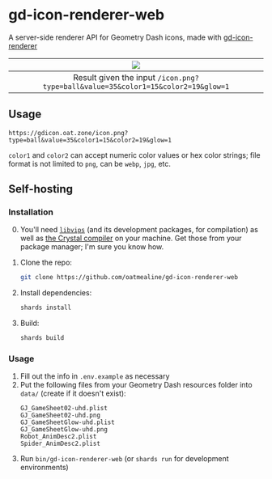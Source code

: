 # gd-icon-renderer-web

A server-side renderer API for Geometry Dash icons, made with [gd-icon-renderer](https://github.com/oatmealine/gd-icon-renderer)

| ![](https://gdicon.oat.zone/icon.png?type=ball&value=35&color1=15&color2=19&glow=1) |
| :---: |
| Result given the input `/icon.png?type=ball&value=35&color1=15&color2=19&glow=1`           |

## Usage

`https://gdicon.oat.zone/icon.png?type=ball&value=35&color1=15&color2=19&glow=1`

`color1` and `color2` can accept numeric color values or hex color strings; file format is not limited to `png`, can be `webp`, `jpg`, etc.

## Self-hosting

### Installation

0. You'll need [`libvips`](https://www.libvips.org/) (and its development packages, for compilation) as well as [the Crystal compiler](https://crystal-lang.org/) on your machine. Get those from your package manager; I'm sure you know how.

1. Clone the repo:
    ```sh
    git clone https://github.com/oatmealine/gd-icon-renderer-web
    ```
2. Install dependencies:
    ```sh
    shards install
    ```
3. Build:
    ```sh
    shards build
    ```

### Usage

1. Fill out the info in `.env.example` as necessary
2. Put the following files from your Geometry Dash resources folder into `data/` (create if it doesn't exist):
    ```
    GJ_GameSheet02-uhd.plist
    GJ_GameSheet02-uhd.png
    GJ_GameSheetGlow-uhd.plist
    GJ_GameSheetGlow-uhd.png
    Robot_AnimDesc2.plist
    Spider_AnimDesc2.plist
    ```
3. Run `bin/gd-icon-renderer-web` (or `shards run` for development environments)
